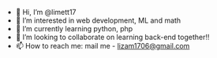- 👋 Hi, I’m @limett17
- 👀 I’m interested in web development, ML and math
- 🌱 I’m currently learning python, php
- 💞️ I’m looking to collaborate on learning back-end together!!
- 📫 How to reach me: mail me - lizam1706@gmail.com


